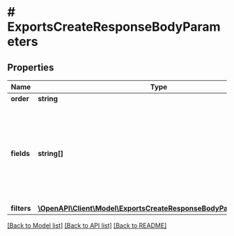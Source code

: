 # # ExportsCreateResponseBodyParameters

## Properties

Name | Type | Description | Notes
------------ | ------------- | ------------- | -------------
**order** | **string** |  | [optional]
**fields** | **string[]** | Array of strings containing the data in the export. These fields define the headers in the CSV file. | [optional]
**filters** | [**\OpenAPI\Client\Model\ExportsCreateResponseBodyParametersFilters**](ExportsCreateResponseBodyParametersFilters.md) |  | [optional]

[[Back to Model list]](../../README.md#models) [[Back to API list]](../../README.md#endpoints) [[Back to README]](../../README.md)
